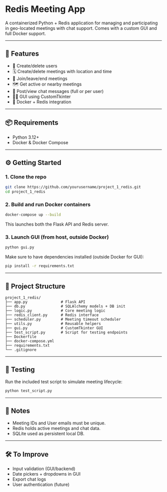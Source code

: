 # Redis Meeting App

A containerized Python + Redis application for managing and participating in geo-located meetings with chat support. Comes with a custom GUI and full Docker support.

---

## 🚀 Features

- 👤 Create/delete users
- 🗓️ Create/delete meetings with location and time
- 👥 Join/leave/end meetings
- 🗺️ Get active or nearby meetings
- 💬 Post/view chat messages (full or per user)
- 🧑‍💻 GUI using CustomTkinter
- 🐳 Docker + Redis integration

---

## 📦 Requirements

- Python 3.12+
- Docker & Docker Compose

---

## ⚙️ Getting Started

### 1. Clone the repo
```bash
git clone https://github.com/yourusername/project_1_redis.git
cd project_1_redis
```

### 2. Build and run Docker containers
```bash
docker-compose up --build
```
This launches both the Flask API and Redis server.


### 3. Launch GUI (from host, outside Docker)
```bash
python gui.py
```

Make sure to have dependencies installed (outside Docker for GUI):
```bash
pip install -r requirements.txt
```

---

## 📁 Project Structure
```
project_1_redis/
├── app.py               # Flask API
├── db.py                # SQLAlchemy models + DB init
├── logic.py             # Core meeting logic
├── redis_client.py      # Redis interface
├── scheduler.py         # Meeting timeout scheduler
├── utils.py             # Reusable helpers
├── gui.py               # CustomTkinter GUI
├── test_script.py       # Script for testing endpoints
├── Dockerfile
├── docker-compose.yml
├── requirements.txt
└── .gitignore
```

---

## 🧪 Testing
Run the included test script to simulate meeting lifecycle:
```bash
python test_script.py
```

---

## 🔐 Notes
- Meeting IDs and User emails must be unique.
- Redis holds active meetings and chat data.
- SQLite used as persistent local DB.

---

## 🛠️ To Improve
- Input validation (GUI/backend)
- Date pickers + dropdowns in GUI
- Export chat logs
- User authentication (future)